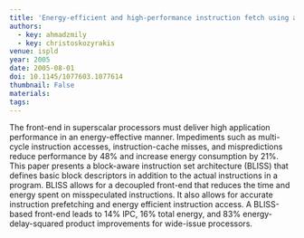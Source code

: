 ```yaml
---
title: 'Energy-efficient and high-performance instruction fetch using a block-aware ISA'
authors:
  - key: ahmadzmily
  - key: christoskozyrakis
venue: ispld
year: 2005
date: 2005-08-01
doi: 10.1145/1077603.1077614
thumbnail: False
materials:
tags:
---
```

The front-end in superscalar processors must deliver high application performance in an energy-effective manner. Impediments such as multi-cycle instruction accesses, instruction-cache misses, and mispredictions reduce performance by 48% and increase energy consumption by 21%. This paper presents a block-aware instruction set architecture (BLISS) that defines basic block descriptors in addition to the actual instructions in a program. BLISS allows for a decoupled front-end that reduces the time and energy spent on misspeculated instructions. It also allows for accurate instruction prefetching and energy efficient instruction access. A BLISS-based front-end leads to 14% IPC, 16% total energy, and 83% energy-delay-squared product improvements for wide-issue processors.

